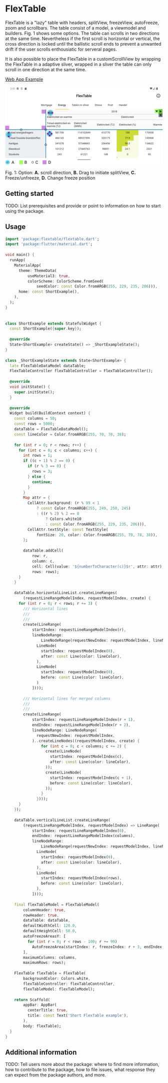 <!--
This README describes the package. If you publish this package to pub.dev,
this README's contents appear on the landing page for your package.

For information about how to write a good package README, see the guide for
[writing package pages](https://dart.dev/guides/libraries/writing-package-pages).

For general information about developing packages, see the Dart guide for
[creating packages](https://dart.dev/guides/libraries/create-library-packages)
and the Flutter guide for
[developing packages and plugins](https://flutter.dev/developing-packages).
-->

# FlexTable

FlexTable is a "lazy" table with headers, splitView, freezeView, autoFreeze, zoom and scrollbars. The table consist of a model, a viewmodel and builders. Fig. 1 shows some options. The table can scrolls in two directions at the same time. Nevertheless if the first scroll is horizontal or vertical, the cross direction is locked until the ballistic scroll ends  to prevent a unwanted drift if the user scrolls enthousiatic for serveral pages.

It is also possible to place the FlexTable in a customScrollView by wrapping the FlexTable in a adaptive sliver, wrapped in a sliver the table can only scroll in one direction at the same time.

[Web App Example](http://js-lab.nl/flextable)

<img src="doc/flextable_options.png" width="800" >

Fig. 1: Option: **A.** scroll direction, **B.** Drag to initiate splitView, **C.** Freeze/unfreeze, **D.** Change freeze position




## Getting started

TODO: List prerequisites and provide or point to information on how to
start using the package.

## Usage

```dart
import 'package:flextable/flextable.dart';
import 'package:flutter/material.dart';

void main() {
  runApp(
    MaterialApp(
      theme: ThemeData(
          useMaterial3: true,
          colorScheme: ColorScheme.fromSeed(
              seedColor: const Color.fromARGB(255, 229, 235, 206))),
      home: const ShortExample(),
    ),
  );
}


class ShortExample extends StatefulWidget {
  const ShortExample({super.key});

  @override
  State<ShortExample> createState() => _ShortExampleState();
}

class _ShortExampleState extends State<ShortExample> {
  late FlexTableDataModel dataTable;
  FlexTableController flexTableController = FlexTableController();

  @override
  void initState() {
    super.initState();
  }

  @override
  Widget build(BuildContext context) {
    const columns = 50;
    const rows = 5000;
    dataTable = FlexTableDataModel();
    const lineColor = Color.fromARGB(255, 70, 78, 38);

    for (int r = 0; r < rows; r++) {
      for (int c = 0; c < columns; c++) {
        int rows = 1;
        if ((c + 1) % 2 == 0) {
          if (r % 3 == 0) {
            rows = 3;
          } else {
            continue;
          }
        }
        Map attr = {
          CellAttr.background: (r % 99 < 1
              ? const Color.fromARGB(255, 249, 250, 245)
              : ((r % 2) % 2 == 0
                  ? Colors.white10
                  : const Color.fromARGB(255, 229, 235, 206))),
          CellAttr.textStyle: const TextStyle(
              fontSize: 20, color: Color.fromARGB(255, 70, 78, 38)),
        };

        dataTable.addCell(
            row: r,
            column: c,
            cell: Cell(value: '${numberToCharacter(c)}$r', attr: attr),
            rows: rows);
      }
    }

    dataTable.horizontalLineList.createLineRanges(
        (requestLineRangeModelIndex, requestModelIndex, create) {
      for (int r = 0; r < rows; r += 3) {
        /// Horizontal lines
        ///
        ///
        create(LineRange(
            startIndex: requestLineRangeModelIndex(r),
            lineNodeRange:
                LineNodeRange(requestNewIndex: requestModelIndex, lineNodes: [
              LineNode(
                startIndex: requestModelIndex(0),
                after: const Line(color: lineColor),
              ),
              LineNode(
                startIndex: requestModelIndex(0),
                before: const Line(color: lineColor),
              )
            ])));

        /// Horizontal lines for merged columns
        ///
        ///
        create(LineRange(
            startIndex: requestLineRangeModelIndex(r + 1),
            endIndex: requestLineRangeModelIndex(r + 2),
            lineNodeRange: LineNodeRange(
              requestNewIndex: requestModelIndex,
            )..createLineNodes((requestModelIndex, create) {
                for (int c = 0; c < columns; c += 2) {
                  create(LineNode(
                    startIndex: requestModelIndex(c),
                    after: const Line(color: lineColor),
                  ));
                  create(LineNode(
                    startIndex: requestModelIndex(c + 1),
                    before: const Line(color: lineColor),
                  ));
                }
              })));
      }
    });

    dataTable.verticalLineList.createLineRange(
        (requestLineRangeModelIndex, requestModelIndex) => LineRange(
            startIndex: requestLineRangeModelIndex(0),
            endIndex: requestLineRangeModelIndex(columns),
            lineNodeRange:
                LineNodeRange(requestNewIndex: requestModelIndex, lineNodes: [
              LineNode(
                startIndex: requestModelIndex(0),
                after: const Line(color: lineColor),
              ),
              LineNode(
                startIndex: requestModelIndex(rows),
                before: const Line(color: lineColor),
              ),
            ])));

    final flexTableModel = FlexTableModel(
        columnHeader: true,
        rowHeader: true,
        dataTable: dataTable,
        defaultWidthCell: 120.0,
        defaultHeightCell: 50.0,
        autoFreezeAreasY: [
          for (int r = 0; r < rows - 100; r += 99)
            AutoFreezeArea(startIndex: r, freezeIndex: r + 3, endIndex: r + 90)
        ],
        maximumColumns: columns,
        maximumRows: rows);

    FlexTable flexTable = FlexTable(
        backgroundColor: Colors.white,
        flexTableController: flexTableController,
        flexTableModel: flexTableModel);

    return Scaffold(
        appBar: AppBar(
          centerTitle: true,
          title: const Text('Short FlexTable example'),
        ),
        body: flexTable);
  }
}

```

## Additional information

TODO: Tell users more about the package: where to find more information, how to
contribute to the package, how to file issues, what response they can expect
from the package authors, and more.
